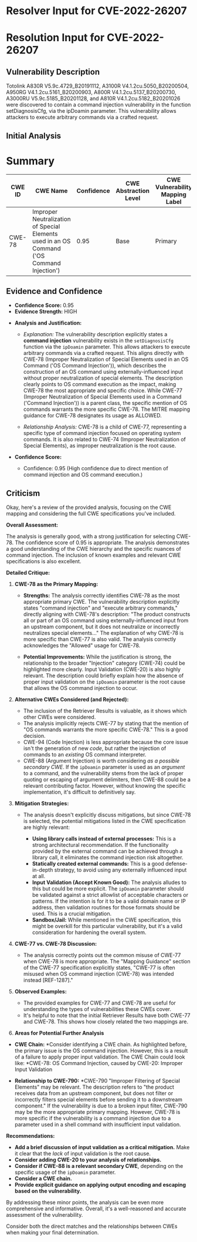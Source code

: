 # Resolver Input for CVE-2022-26207

# Resolution Input for CVE-2022-26207

## Vulnerability Description
Totolink A830R V5.9c.4729_B20191112, A3100R V4.1.2cu.5050_B20200504, A950RG V4.1.2cu.5161_B20200903, A800R V4.1.2cu.5137_B20200730, A3000RU V5.9c.5185_B20201128, and A810R V4.1.2cu.5182_B20201026 were discovered to contain a command injection vulnerability in the function setDiagnosisCfg, via the ipDoamin parameter. This vulnerability allows attackers to execute arbitrary commands via a crafted request.

## Initial Analysis
# Summary
| CWE ID | CWE Name | Confidence | CWE Abstraction Level | CWE Vulnerability Mapping Label | CWE-Vulnerability Mapping Notes |
|---|---|---|---|---|---|
| CWE-78 | Improper Neutralization of Special Elements used in an OS Command ('OS Command Injection') | 0.95 | Base | Primary | Allowed |

## Evidence and Confidence

*   **Confidence Score:** 0.95
*   **Evidence Strength:** HIGH

- **Analysis and Justification:**  
  - *Explanation:* The vulnerability description explicitly states a **command injection** vulnerability exists in the `setDiagnosisCfg` function via the `ipDoamin` parameter. This allows attackers to execute arbitrary commands via a crafted request. This aligns directly with CWE-78 (Improper Neutralization of Special Elements used in an OS Command ('OS Command Injection')), which describes the construction of an OS command using externally-influenced input without proper neutralization of special elements. The description clearly points to OS command execution as the impact, making CWE-78 the most appropriate and specific choice. While CWE-77 (Improper Neutralization of Special Elements used in a Command ('Command Injection')) is a parent class, the specific mention of OS commands warrants the more specific CWE-78. The MITRE mapping guidance for CWE-78 designates its usage as ALLOWED.

  - *Relationship Analysis:* CWE-78 is a child of CWE-77, representing a specific type of command injection focused on operating system commands. It is also related to CWE-74 (Improper Neutralization of Special Elements), as improper neutralization is the root cause.

- **Confidence Score:**  
  - Confidence: 0.95 (High confidence due to direct mention of command injection and OS command execution.)

## Criticism
Okay, here's a review of the provided analysis, focusing on the CWE mapping and considering the full CWE specifications you've included.

**Overall Assessment:**

The analysis is generally good, with a strong justification for selecting CWE-78. The confidence score of 0.95 is appropriate.  The analysis demonstrates a good understanding of the CWE hierarchy and the specific nuances of command injection. The inclusion of known examples and relevant CWE specifications is also excellent.

**Detailed Critique:**

1.  **CWE-78 as the Primary Mapping:**

    *   **Strengths:** The analysis correctly identifies CWE-78 as the most appropriate primary CWE. The vulnerability description explicitly states "command injection" and "execute arbitrary commands," directly aligning with CWE-78's description: "The product constructs all or part of an OS command using externally-influenced input from an upstream component, but it does not neutralize or incorrectly neutralizes special elements..."  The explanation of why CWE-78 is more specific than CWE-77 is also valid.  The analysis correctly acknowledges the "Allowed" usage for CWE-78.

    *   **Potential Improvements:** While the justification is strong, the relationship to the broader "Injection" category (CWE-74) could be highlighted more clearly. Input Validation (CWE-20) is also highly relevant. The description could briefly explain how the absence of proper input validation on the `ipDoamin` parameter is the root cause that allows the OS command injection to occur.

2.  **Alternative CWEs Considered (and Rejected):**

    *   The inclusion of the Retriever Results is valuable, as it shows which other CWEs were considered.
    *   The analysis implicitly rejects CWE-77 by stating that the mention of "OS commands warrants the more specific CWE-78." This is a good decision.
    *   CWE-94 (Code Injection) is less appropriate because the core issue isn't the generation of new *code*, but rather the injection of commands to an *existing* OS command interpreter.
    *   CWE-88 (Argument Injection) is worth considering *as a possible secondary CWE*.  If the `ipDoamin` parameter is used as an *argument* to a command, and the vulnerability stems from the lack of proper quoting or escaping of argument delimiters, then CWE-88 could be a relevant contributing factor. However, without knowing the specific implementation, it's difficult to definitively say.

3.  **Mitigation Strategies:**

    *   The analysis doesn't explicitly discuss mitigations, but since CWE-78 is selected, the potential mitigations listed in the CWE specification are highly relevant:

        *   **Using library calls instead of external processes:** This is a strong architectural recommendation.  If the functionality provided by the external command can be achieved through a library call, it eliminates the command injection risk altogether.
        *   **Statically created external commands:** This is a good defense-in-depth strategy, to avoid using any externally influenced input at all.
        *   **Input Validation (Accept Known Good):** The analysis alludes to this but could be more explicit.  The `ipDoamin` parameter should be validated against a strict allowlist of acceptable characters or patterns. If the intention is for it to be a valid domain name or IP address, then validation routines for those formats should be used.  This is a crucial mitigation.
        *   **Sandbox/Jail:** While mentioned in the CWE specification, this might be overkill for this particular vulnerability, but it's a valid consideration for hardening the overall system.

4.  **CWE-77 vs. CWE-78 Discussion:**

    *   The analysis correctly points out the common misuse of CWE-77 when CWE-78 is more appropriate. The "Mapping Guidance" section of the CWE-77 specification explicitly states, "CWE-77 is often misused when OS command injection (CWE-78) was intended instead [REF-1287]."

5.  **Observed Examples:**

    *   The provided examples for CWE-77 and CWE-78 are useful for understanding the types of vulnerabilities these CWEs cover.
    *   It's helpful to note that the initial Retriever Results have both CWE-77 and CWE-78.  This shows how closely related the two mappings are.

6. **Areas for Potential Further Analysis**

*   **CWE Chain:**
    *Consider identifying a CWE chain. As highlighted before, the primary issue is the OS command injection. However, this is a result of a failure to apply proper input validation. The CWE Chain could look like:
    *CWE-78: OS Command Injection, caused by CWE-20: Improper Input Validation

*   **Relationship to CWE-790:**
    *CWE-790 "Improper Filtering of Special Elements" may be relevant. The description refers to "the product receives data from an upstream component, but does not filter or incorrectly filters special elements before sending it to a downstream component." If the vulnerability is due to a broken input filter, CWE-790 may be the more appropriate primary mapping. However, CWE-78 is more specific if the vulnerability is a command injection due to a parameter used in a shell command with insufficient input validation.

**Recommendations:**

*   **Add a brief discussion of input validation as a critical mitigation.** Make it clear that the *lack* of input validation is the root cause.
*   **Consider adding CWE-20 to your analysis of relationships.**
*   **Consider if CWE-88 is a relevant secondary CWE**, depending on the specific usage of the `ipDoamin` parameter.
*   **Consider a CWE chain.**
*   **Provide explicit guidance on applying output encoding and escaping based on the vulnerability.**

By addressing these minor points, the analysis can be even more comprehensive and informative. Overall, it's a well-reasoned and accurate assessment of the vulnerability.

Consider both the direct matches and the relationships between CWEs
when making your final determination.
        